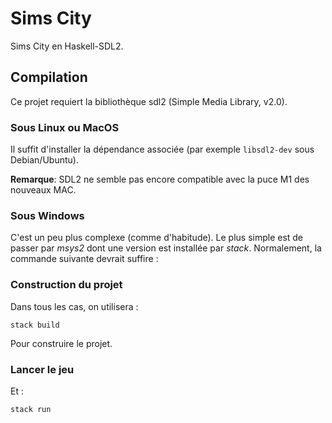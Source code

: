 
# Sims City

Sims City en Haskell-SDL2.

## Compilation

Ce projet requiert la bibliothèque sdl2 (Simple Media Library, v2.0).

### Sous Linux ou MacOS

Il suffit d'installer la dépendance associée (par exemple `libsdl2-dev` sous Debian/Ubuntu).

**Remarque**: SDL2 ne semble pas encore compatible avec la puce M1 des nouveaux MAC.

### Sous Windows

C'est un peu plus complexe (comme d'habitude). Le plus simple est de passer par *msys2* dont une version est installée par *stack*. Normalement, la commande suivante devrait suffire :


### Construction du projet

Dans tous les cas, on utilisera :

```
stack build
```

Pour construire le projet.

### Lancer le jeu

Et :

```
stack run
```

